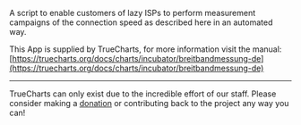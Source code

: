 A script to enable customers of lazy ISPs to perform measurement campaigns of the connection speed as described here in an automated way.


This App is supplied by TrueCharts, for more information visit the manual: [https://truecharts.org/docs/charts/incubator/breitbandmessung-de](https://truecharts.org/docs/charts/incubator/breitbandmessung-de)

---

TrueCharts can only exist due to the incredible effort of our staff.
Please consider making a [donation](https://truecharts.org/docs/about/sponsor) or contributing back to the project any way you can!
